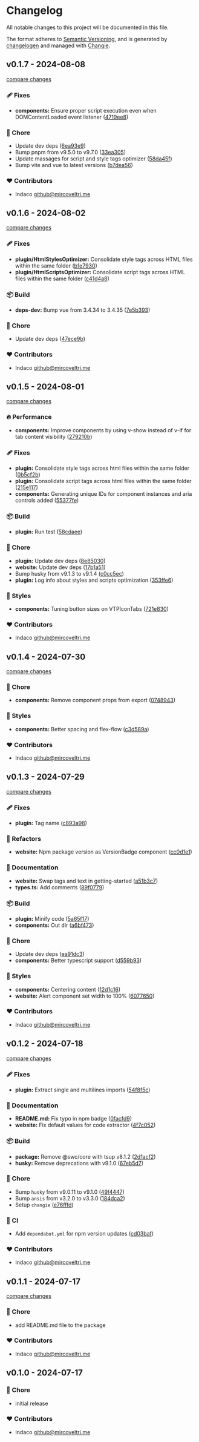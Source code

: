 # Changelog

All notable changes to this project will be documented in this file.

The format adheres to [Semantic Versioning](https://semver.org/spec/v2.0.0.html),
and is generated by [changelogen](https://github.com/unjs/changelogen) and managed with [Changie](https://github.com/miniscruff/changie).

## v0.1.7 - 2024-08-08

[compare changes](https://github.com/indaco/vitepress-templ-preview/compare/v0.1.6...v0.1.7)

### 🩹 Fixes

- **components:** Ensure proper script execution even when DOMContentLoaded event listener ([4719ee8](https://github.com/indaco/vitepress-templ-preview/commit/4719ee8))

### 🏡 Chore

- Update dev deps ([6ea93e9](https://github.com/indaco/vitepress-templ-preview/commit/6ea93e9))
- Bump pnpm from v9.5.0 to v9.7.0 ([33ea305](https://github.com/indaco/vitepress-templ-preview/commit/33ea305))
- Update massages for script and style tags optimizer ([58da45f](https://github.com/indaco/vitepress-templ-preview/commit/58da45f))
- Bump vite and vue to latest versions ([b7dea56](https://github.com/indaco/vitepress-templ-preview/commit/b7dea56))

### ❤️ Contributors

- Indaco <github@mircoveltri.me>

## v0.1.6 - 2024-08-02

[compare changes](https://github.com/indaco/vitepress-templ-preview/compare/v0.1.5...v0.1.6)

### 🩹 Fixes

- **plugin/HtmlStylesOptimizer:** Consolidate style tags across HTML files within the same folder ([b1e7930](https://github.com/indaco/vitepress-templ-preview/commit/b1e7930))
- **plugin/HtmlScriptsOptimizer:** Consolidate script tags across HTML files within the same folder ([c41d4a8](https://github.com/indaco/vitepress-templ-preview/commit/c41d4a8))

### 📦 Build

- **deps-dev:** Bump vue from 3.4.34 to 3.4.35 ([7e5b393](https://github.com/indaco/vitepress-templ-preview/commit/7e5b393))

### 🏡 Chore

- Update dev deps ([47ece9b](https://github.com/indaco/vitepress-templ-preview/commit/47ece9b))

### ❤️ Contributors

- Indaco <github@mircoveltri.me>

## v0.1.5 - 2024-08-01

[compare changes](https://github.com/indaco/vitepress-templ-preview/compare/v0.1.4...v0.1.5)

### 🔥 Performance

- **components:** Improve components by using v-show instead of v-if for tab content visibility ([279210b](https://github.com/indaco/vitepress-templ-preview/commit/279210b))

### 🩹 Fixes

- **plugin:** Consolidate style tags across html files within the same folder ([0b5cf2b](https://github.com/indaco/vitepress-templ-preview/commit/0b5cf2b))
- **plugin:** Consolidate script tags across html files within the same folder ([215e117](https://github.com/indaco/vitepress-templ-preview/commit/215e117))
- **components:** Generating unique IDs for component instances and aria controls added ([55377fe](https://github.com/indaco/vitepress-templ-preview/commit/55377fe))

### 📦 Build

- **plugin:** Run test ([58cdaee](https://github.com/indaco/vitepress-templ-preview/commit/58cdaee))

### 🏡 Chore

- **plugin:** Update dev deps ([8e85030](https://github.com/indaco/vitepress-templ-preview/commit/8e85030))
- **website:** Update dev deps ([17b1a51](https://github.com/indaco/vitepress-templ-preview/commit/17b1a51))
- Bump husky from v9.1.3 to v9.1.4 ([c0cc5ec](https://github.com/indaco/vitepress-templ-preview/commit/c0cc5ec))
- **plugin:** Log info about styles and scripts optimization ([353ffe6](https://github.com/indaco/vitepress-templ-preview/commit/353ffe6))

### 🎨 Styles

- **components:** Tuning button sizes on VTPIconTabs ([721e830](https://github.com/indaco/vitepress-templ-preview/commit/721e830))

### ❤️ Contributors

- Indaco <github@mircoveltri.me>

## v0.1.4 - 2024-07-30

[compare changes](https://github.com/indaco/vitepress-templ-preview/compare/v0.1.3...v0.1.4)

### 🏡 Chore

- **components:** Remove component props from export ([0748943](https://github.com/indaco/vitepress-templ-preview/commit/0748943))

### 🎨 Styles

- **components:** Better spacing and flex-flow ([c3d589a](https://github.com/indaco/vitepress-templ-preview/commit/c3d589a))

### ❤️ Contributors

- Indaco <github@mircoveltri.me>

## v0.1.3 - 2024-07-29

[compare changes](https://github.com/indaco/vitepress-templ-preview/compare/v0.1.2...v0.1.3)

### 🩹 Fixes

- **plugin:** Tag name ([c893a98](https://github.com/indaco/vitepress-templ-preview/commit/c893a98))

### 💅 Refactors

- **website:** Npm package version as VersionBadge component ([cc0d1e1](https://github.com/indaco/vitepress-templ-preview/commit/cc0d1e1))

### 📖 Documentation

- **website:** Swap tags and text in getting-started ([a51b3c7](https://github.com/indaco/vitepress-templ-preview/commit/a51b3c7))
- **types.ts:** Add comments ([89f0779](https://github.com/indaco/vitepress-templ-preview/commit/89f0779))

### 📦 Build

- **plugin:** Minify code ([5a65f17](https://github.com/indaco/vitepress-templ-preview/commit/5a65f17))
- **components:** Out dir ([a6bf473](https://github.com/indaco/vitepress-templ-preview/commit/a6bf473))

### 🏡 Chore

- Update dev deps ([ea91dc3](https://github.com/indaco/vitepress-templ-preview/commit/ea91dc3))
- **components:** Better typescript support ([d559b93](https://github.com/indaco/vitepress-templ-preview/commit/d559b93))

### 🎨 Styles

- **components:** Centering content ([12d1c16](https://github.com/indaco/vitepress-templ-preview/commit/12d1c16))
- **website:** Alert component set width to 100% ([6077650](https://github.com/indaco/vitepress-templ-preview/commit/6077650))

### ❤️ Contributors

- Indaco <github@mircoveltri.me>

## v0.1.2 - 2024-07-18

[compare changes](https://github.com/indaco/vitepress-templ-preview/compare/v0.1.1...v0.1.2)

### 🩹 Fixes

- **plugin:** Extract single and multilines imports ([54f8f5c](https://github.com/indaco/vitepress-templ-preview/commit/54f8f5c))

### 📖 Documentation

- **README.md:** Fix typo in npm badge ([0facfd9](https://github.com/indaco/vitepress-templ-preview/commit/0facfd9))
- **website:** Fix default values for code extractor ([4f7c052](https://github.com/indaco/vitepress-templ-preview/commit/4f7c052))

### 📦 Build

- **package:** Remove @swc/core with tsup v8.1.2 ([2d1acf2](https://github.com/indaco/vitepress-templ-preview/commit/2d1acf2))
- **husky:** Remove deprecations with v9.1.0 ([67eb5d7](https://github.com/indaco/vitepress-templ-preview/commit/67eb5d7))

### 🏡 Chore

- Bump `husky` from v9.0.11 to v9.1.0 ([49f4447](https://github.com/indaco/vitepress-templ-preview/commit/49f4447))
- Bump `ansis` from v3.2.0 to v3.3.0 ([184dca2](https://github.com/indaco/vitepress-templ-preview/commit/184dca2))
- Setup `changie` ([e76fffd](https://github.com/indaco/vitepress-templ-preview/commit/e76fffd))

### 🤖 CI

- Add `dependabot.yml` for npm version updates ([cd03baf](https://github.com/indaco/vitepress-templ-preview/commit/cd03baf))

### ❤️ Contributors

- Indaco <github@mircoveltri.me>

## v0.1.1 - 2024-07-17

[compare changes](https://github.com/indaco/vitepress-templ-preview/compare/v0.1.0...v0.1.1)

### 🏡 Chore

- add README.md file to the package

### ❤️ Contributors

- Indaco <github@mircoveltri.me>

## v0.1.0 - 2024-07-17

### 🏡 Chore

- initial release

### ❤️ Contributors

- Indaco <github@mircoveltri.me>
